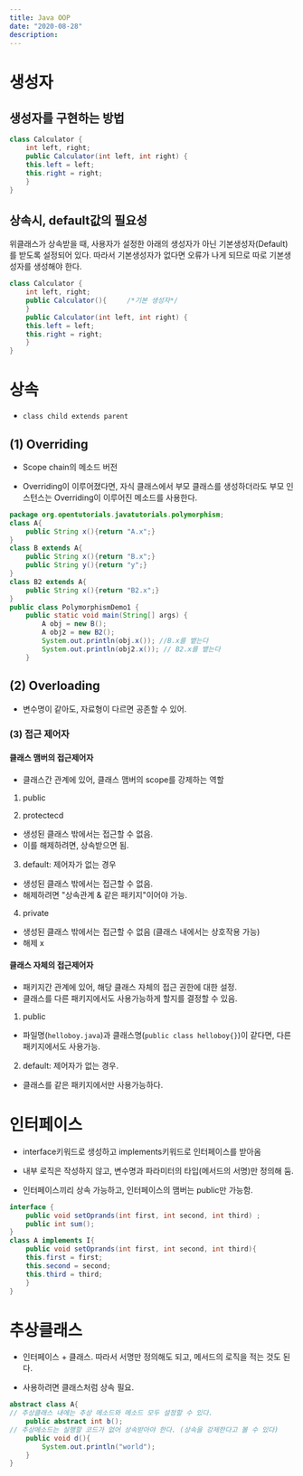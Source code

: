 ```yaml
---
title: Java OOP
date: "2020-08-28"
description: 
---
```

# 생성자

## 생성자를 구현하는 방법

```java
class Calculator {
    int left, right;
    public Calculator(int left, int right) {
    this.left = left;
    this.right = right;
    }
}
```

## 상속시, default값의 필요성
위클래스가 상속받을 때, 사용자가 설정한 아래의 생성자가 아닌 기본생성자(Default)를 받도록 설정되어 있다.
따라서 기본생성자가 없다면 오류가 나게 되므로 따로 기본생성자를 생성해야 한다.

```java
class Calculator {
    int left, right;
    public Calculator(){     /*기본 생성자*/
    }
    public Calculator(int left, int right) {
    this.left = left;
    this.right = right;
    }
}
```

# 상속
- `class child extends parent`

## (1) Overriding
- Scope chain의 메소드 버전

- Overriding이 이루어졌다면, 자식 클래스에서 부모 클래스를 생성하더라도 부모 인스턴스는 Overriding이 이루어진 메소드를 사용한다.

```java
package org.opentutorials.javatutorials.polymorphism;
class A{
    public String x(){return "A.x";}
}
class B extends A{
    public String x(){return "B.x";}
    public String y(){return "y";}
}
class B2 extends A{
    public String x(){return "B2.x";}
}
public class PolymorphismDemo1 {
    public static void main(String[] args) {
        A obj = new B();
        A obj2 = new B2();
        System.out.println(obj.x()); //B.x를 뱉는다
        System.out.println(obj2.x()); // B2.x를 뱉는다
    }
```

## (2) Overloading
- 변수명이 같아도, 자료형이 다르면 공존할 수 있어.

### (3) 접근 제어자

#### 클래스 맴버의 접근제어자
- 클래스간 관계에 있어, 클래스 맴버의 scope를 강제하는 역할

1) public

2) protectecd
- 생성된 클래스 밖에서는 접근할 수 없음.
- 이를 해제하려면, 상속받으면 됨.

3) default: 제어자가 없는 경우
- 생성된 클래스 밖에서는 접근할 수 없음.
- 해제하려면 "상속관계 & 같은 패키지"이어야 가능.

4) private
- 생성된 클래스 밖에서는 접근할 수 없음 (클래스 내에서는 상호작용 가능)
- 해제 x

#### 클래스 자체의 접근제어자
- 패키지간 관계에 있어, 해당 클래스 자체의 접근 권한에 대한 설정.
- 클래스를 다른 패키지에서도 사용가능하게 할지를 결정할 수 있음.

1) public
- 파일명(`helloboy.java`)과 클래스명(`public class helloboy{}`)이 같다면, 다른 패키지에서도 사용가능.

2) default: 제어자가 없는 경우.
- 클래스를 같은 패키지에서만 사용가능하다.



# 인터페이스
- interface키워드로 생성하고 implements키워드로 인터페이스를 받아옴

- 내부 로직은 작성하지 않고, 변수명과 파라미터의 타입(메서드의 서명)만 정의해 둠.

- 인터페이스끼리 상속 가능하고, 인터페이스의 맴버는 public만 가능함. 

```java
interface {
    public void setOprands(int first, int second, int third) ;
    public int sum();
}
class A implements I{
    public void setOprands(int first, int second, int third){
    this.first = first;
    this.second = second;
    this.third = third;
    }
}
```

# 추상클래스
- 인터페이스 + 클래스. 따라서 서명만 정의해도 되고, 메서드의 로직을 적는 것도 된다.

- 사용하려면 클래스처럼 상속 필요.

```java
abstract class A{
// 추상클래스 내에는 추상 메소드와 메소드 모두 설정할 수 있다.
    public abstract int b();
// 추상메소드는 실행할 코드가 없어 상속받아야 한다. (상속을 강제한다고 볼 수 있다)
    public void d(){
        System.out.println("world");
    }
}
```